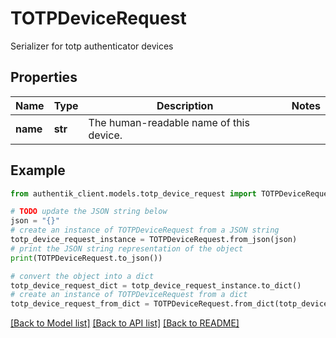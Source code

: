 # TOTPDeviceRequest

Serializer for totp authenticator devices

## Properties

Name | Type | Description | Notes
------------ | ------------- | ------------- | -------------
**name** | **str** | The human-readable name of this device. | 

## Example

```python
from authentik_client.models.totp_device_request import TOTPDeviceRequest

# TODO update the JSON string below
json = "{}"
# create an instance of TOTPDeviceRequest from a JSON string
totp_device_request_instance = TOTPDeviceRequest.from_json(json)
# print the JSON string representation of the object
print(TOTPDeviceRequest.to_json())

# convert the object into a dict
totp_device_request_dict = totp_device_request_instance.to_dict()
# create an instance of TOTPDeviceRequest from a dict
totp_device_request_from_dict = TOTPDeviceRequest.from_dict(totp_device_request_dict)
```
[[Back to Model list]](../README.md#documentation-for-models) [[Back to API list]](../README.md#documentation-for-api-endpoints) [[Back to README]](../README.md)


